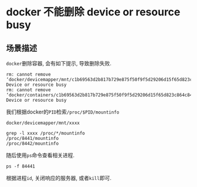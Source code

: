 # docker 不能删除 device or resource busy

## 场景描述

`docker`删除容器, 会有如下提示, 导致删除失败.

```
rm: cannot remove ‘docker/devicemapper/mnt/c1b69563d2b817b729e875f50f9f5d29206d15f65d823c864c8444aa3c6030dd’: Device or resource busy
rm: cannot remove ‘docker/containers/c1b69563d2b817b729e875f50f9f5d29206d15f65d823c864c8444aa3c6030dd/secrets’: Device or resource busy
```

我们根据docker的`PID`检索`/proc/$PID/mountinfo`

```
docker/devicemapper/mnt/xxxx

grep -l xxxx /proc/*/mountinfo
/proc/8441/mountinfo
/proc/8442/mountinfo
```

随后使用`ps`命令查看相关进程.

```
ps -f 84441
```

根据进程`id`, 关闭响应的服务器, 或者`kill`即可.